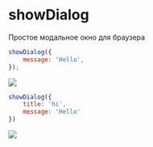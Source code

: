# showDialog
Простое модальное окно для браузера

```js
showDialog({
    message: 'Hello',
});
```

<img src="https://media.discordapp.net/attachments/668839640693997578/769860938043097118/unknown.png">

```js
showDialog({
    title: 'hi', 
    message: 'Hello'
})
```

<img src="https://media.discordapp.net/attachments/668839640693997578/769863098851917824/unknown.png">
